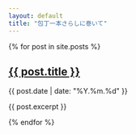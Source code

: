 ```yaml
---
layout: default
title: "包丁一本さらしに巻いて"
---
```

{% for post in site.posts %}
  <section>
    <h2><a class="post-title" href="{{ post.url }}">{{ post.title }}</a></h2>
    <p>{{ post.date | date: "%Y.%m.%d" }}</p>
    <p>{{ post.excerpt }}</p>
  </section>
{% endfor %}
